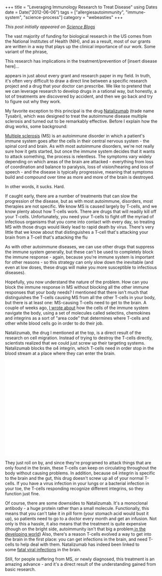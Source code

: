 +++
title = "Leveraging Immunology Research to Treat Disease"
using Dates
date = Date("2012-06-06")
tags = ["allergiesautoimmunity", "immune-system", "science-process"]
category = "webeasties"
+++

_This post initially appeared on [Science Blogs](http://scienceblogs.com/webeasties)_

The vast majority of funding for biological research in the US comes from the National Institutes of Health (NIH), and as a result, most of our grants are written in a way that plays up the clinical importance of our work. Some variant of the phrase,

This research has implications in the treatment/prevention of [insert disease here]...

appears in just about every grant and research paper in my field. In truth, it's often very difficult to draw a direct line between a specific research project and a drug that your doctor can prescribe. We like to pretend that we can leverage research to develop drugs in a rational way, but honestly, a lot of treatments are discovered by accident, and then we go back and try to figure out why they work.

My favorite exception to this principal is the drug [Natalizumab](http://en.wikipedia.org/wiki/Natalizumab) (trade name Tysabri), which was designed to treat the autoimmune disease multiple sclerosis and turned out to be remarkably effective. Before I explain how the drug works, some background:

[Multiple sclerosis](http://www.ncbi.nlm.nih.gov/pubmedhealth/PMH0001747/) (MS) is an autoimmune disorder in which a patient's immune system goes after the cells in their central nervous system - the spinal cord and brain. As with most autoimmune disorders, we're not really sure how it gets started, but once the immune system decides that it wants to attack something, the process is relentless. The symptoms vary widely depending on which areas of the brain are attacked - everything from loss of coordination and balance to paralysis, loss of vision/hearing and loss of speech - and the disease is typically progressive, meaning that symptoms build and compound over time as more and more of the brain is destroyed.

In other words, it sucks. Hard.

If caught early, there are a number of treatments that can slow the progression of the disease, but as with most autoimmune, disorders, most therapies are not specific. We know MS is caused largely by T-cells, and we know plenty about how T-cells work. There are drugs that will readily kill off your T-cells. Unfortunately, you need your T-cells to fight off the myriad of infectious organisms that you come into contact with every day, so treating MS with those drugs would likely lead to rapid death by virus. There's very little that we know about that distinguishes a T-cell that's attacking your brain from a T-cell that's attacking the flu

As with other autoimmune diseases, we can use other drugs that suppress the immune system generally, but these can't be used to completely block the immune response - again, because you're immune system is important for other reasons - so this strategy can only slow down the inevitable (and even at low doses, these drugs will make you more susceptible to infectious diseases).

Hopefully, you now understand the nature of the problem. How can you block the immune response in MS without blocking all the other immune responses that your body needs? I mentioned that there isn't much that distinguishes the T-cells causing MS from all the other T-cells in your body, but there is at least one: MS-causing T-cells need to get to the brain. A couple of weeks ago, [I wrote about](http://scienceblogs.com/webeasties/2012/05/25/how-the-immune-system-get-where-it-needs-to-go/) how the cells of the immune system navigate the body, using a set of molecules called selectins, chemokines and integrins as a sort of "area code" that determines where T-cells and other white blood cells go in order to do their job.

Natalizumab, the drug I mentioned at the top, is a direct result of the research on cell migration. Instead of trying to destroy the T-cells directly, scientists realized that we could just screw up their targeting systems. Natalizumab blocks the α4 integrin, which T-cells need in order stop in the blood stream at a place where they can enter the brain.

<iframe width="420" height="315" src="[http://www.youtube.com/embed/yChFz3_td4A](http://www.youtube.com/embed/yChFz3_td4A)" frameborder="0" allowfullscreen></iframe>

They just roll on by, and since they're programed to attack things that are only found in the brain, these T-cells can keep on circulating throughout the body without causing problems. In addition, because α4 integrin is specific to the brain and the gut, this drug doesn't screw up all of your normal T-cells. If you have a virus infection in your lungs or a bacterial infection in your toe, the T-cells responding recognize different integrins, so they function just fine.

Of course, there are some downsides to Natalizumab. It's a monoclonal antibody - a huge protein rather than a small molecule. Functionally, this means that you can't take it in pill form (your stomach acid would bust it up), so patients need to go to a doctor every month and get an infusion. Not only is this a hassle, it also means that the treatment is quite expensive (though on the bright side, autoimmunity isn't that big a problem[ in the developing world](http://en.wikipedia.org/wiki/Hygiene_hypothesis)) Also, there's a reason T-cells evolved a way to get into the brain in the first place: you can get infections in the brain, and need T-cells to help deal with them. Natalizumab has indeed been linked to some [fatal viral infections](http://en.wikipedia.org/wiki/Progressive_multifocal_leukoencephalopathy) in the brain.

Still, for people suffering from MS, or newly diagnosed, this treatment is an amazing advance - and it's a direct result of the understanding gained from basic research.
 

      
  
